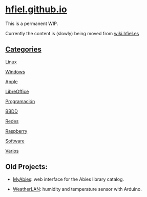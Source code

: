 # [hfiel.github.io](https://hfiel.github.io/)


This is a permanent WIP.

Currently the content is (slowly) being moved from [wiki.hfiel.es](https://wiki.hfiel.es)


## [Categories](wiki/categories.md)

[Linux](linux.md)

[Windows](windows.md)

[Apple](apple.md)

[LibreOffice](libreoffice.md)

[Programación](programacion.md)

[BBDD](bbdd.md)

[Redes](redes.md)

[Raspberry](raspberry.md)

[Software](software.md)

[Varios](varios.md)



## Old Projects:


- [MyAbies](https://myabies.hfiel.es): web interface for the Abies library catalog.

- [WeatherLAN](https://weatherlan.hfiel.es): humidity and temperature sensor with Arduino.

